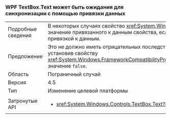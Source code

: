 ### <a name="wpf-textboxtext-can-be-out-of-sync-with-databinding"></a>WPF TextBox.Text может быть ожидания для синхронизации с помощью привязки данных

|   |   |
|---|---|
|Подробные сведения|В некоторых случаях свойство <xref:System.Windows.Controls.TextBox.Text> отражает предыдущее значение привязанного к данным свойства, если свойство изменяется во время операции записи с привязкой к данным.|
|Предложение|Это не должно иметь отрицательных последствий. Однако можно восстановить прежнее поведение, установив свойству <xref:System.Windows.FrameworkCompatibilityPreferences.KeepTextBoxDisplaySynchronizedWithTextProperty> значение <code>false</code>.|
|Область|Пограничный случай|
|Версия|4.5|
|Тип|Изменение целевой платформы|
|Затронутые API|<ul><li><xref:System.Windows.Controls.TextBox.Text?displayProperty=nameWithType></li></ul>|

